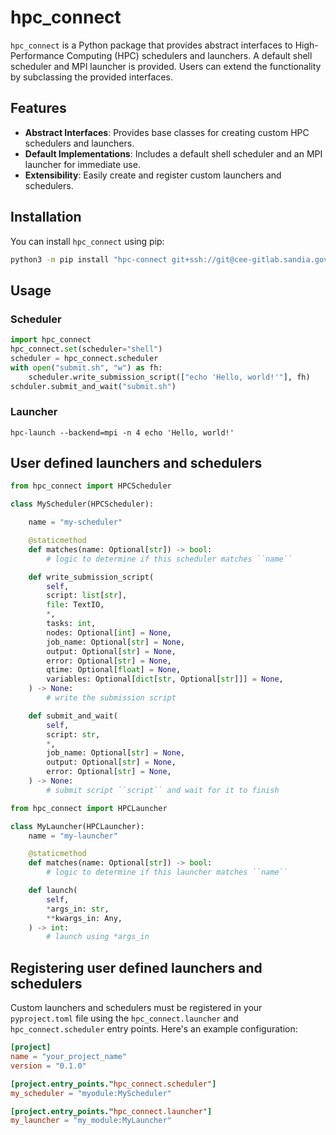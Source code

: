 # hpc_connect

`hpc_connect` is a Python package that provides abstract interfaces to High-Performance Computing (HPC) schedulers and launchers. A default shell scheduler and MPI launcher is provided. Users can extend the functionality by subclassing the provided interfaces.

## Features

- **Abstract Interfaces**: Provides base classes for creating custom HPC schedulers and launchers.
- **Default Implementations**: Includes a default shell scheduler and an MPI launcher for immediate use.
- **Extensibility**: Easily create and register custom launchers and schedulers.

## Installation

You can install `hpc_connect` using pip:

```bash
python3 -m pip install "hpc-connect git+ssh://git@cee-gitlab.sandia.gov/ascic-test-infra/playground/hpc-connect"
```

## Usage

### Scheduler

```python
import hpc_connect
hpc_connect.set(scheduler="shell")
scheduler = hpc_connect.scheduler
with open("submit.sh", "w") as fh:
    scheduler.write_submission_script(["echo 'Hello, world!'"], fh)
schduler.submit_and_wait("submit.sh")
```

### Launcher

```console
hpc-launch --backend=mpi -n 4 echo 'Hello, world!'
```

## User defined launchers and schedulers

```python
from hpc_connect import HPCScheduler

class MyScheduler(HPCScheduler):

    name = "my-scheduler"

    @staticmethod
    def matches(name: Optional[str]) -> bool:
        # logic to determine if this scheduler matches ``name``

    def write_submission_script(
        self,
        script: list[str],
        file: TextIO,
        *,
        tasks: int,
        nodes: Optional[int] = None,
        job_name: Optional[str] = None,
        output: Optional[str] = None,
        error: Optional[str] = None,
        qtime: Optional[float] = None,
        variables: Optional[dict[str, Optional[str]]] = None,
    ) -> None:
        # write the submission script

    def submit_and_wait(
        self,
        script: str,
        *,
        job_name: Optional[str] = None,
        output: Optional[str] = None,
        error: Optional[str] = None,
    ) -> None:
        # submit script ``script`` and wait for it to finish
```

```python
from hpc_connect import HPCLauncher

class MyLauncher(HPCLauncher):
    name = "my-launcher"

    @staticmethod
    def matches(name: Optional[str]) -> bool:
        # logic to determine if this launcher matches ``name``

    def launch(
        self,
        *args_in: str,
        **kwargs_in: Any,
    ) -> int:
        # launch using *args_in
```

## Registering user defined launchers and schedulers

Custom launchers and schedulers must be registered in your `pyproject.toml` file using the `hpc_connect.launcher` and `hpc_connect.scheduler` entry points. Here's an example configuration:

```toml
[project]
name = "your_project_name"
version = "0.1.0"

[project.entry_points."hpc_connect.scheduler"]
my_scheduler = "myodule:MyScheduler"

[project.entry_points."hpc_connect.launcher"]
my_launcher = "my_module:MyLauncher"
```
